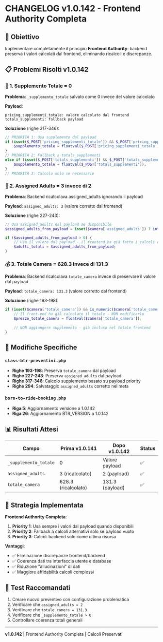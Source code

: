 # CHANGELOG v1.0.142 - Frontend Authority Completa

## 🎯 Obiettivo
Implementare completamente il principio **Frontend Authority**: backend preserva i valori calcolati dal frontend, eliminando ricalcoli e discrepanze.

## 📋 Problemi Risolti v1.0.142

### 🧮 **1. Supplemento Totale = 0**
**Problema**: `_supplemento_totale` salvato come 0 invece del valore calcolato

**Payload**: 
```
pricing_supplementi_totale: valore calcolato dal frontend
totals_supplementi: fallback payload
```

**Soluzione** (righe 317-346):
```php
// PRIORITÀ 1: Usa supplemento dal payload
if (isset($_POST['pricing_supplementi_totale']) && $_POST['pricing_supplementi_totale'] > 0) {
    $supplemento_totale = floatval($_POST['pricing_supplementi_totale']);
} 
// PRIORITÀ 2: Fallback a totals_supplementi
else if (isset($_POST['totals_supplementi']) && $_POST['totals_supplementi'] > 0) {
    $supplemento_totale = floatval($_POST['totals_supplementi']);
}
// PRIORITÀ 3: Calcolo solo se necessario
```

### 👥 **2. Assigned Adults = 3 invece di 2**
**Problema**: Backend ricalcolava assigned_adults ignorando il payload

**Payload**: `assigned_adults: 2` (valore corretto dal frontend)

**Soluzione** (righe 227-243):
```php
// Usa assigned_adults dal payload se disponibile
$assigned_adults_from_payload = isset($camera['assigned_adults']) ? intval($camera['assigned_adults']) : 0;

if ($assigned_adults_from_payload > 0) {
    // Usa il valore dal payload - il frontend ha già fatto i calcoli corretti
    $adulti_totali = $assigned_adults_from_payload;
}
```

### 💰 **3. Totale Camera = 628.3 invece di 131.3**
**Problema**: Backend ricalcolava `totale_camera` invece di preservare il valore dal payload

**Payload**: `totale_camera: 131.3` (valore corretto dal frontend)

**Soluzione** (righe 193-198):
```php
if (isset($camera['totale_camera']) && is_numeric($camera['totale_camera'])) {
    // Il front‑end ha già calcolato il totale - NON modificarlo
    $prezzo_totale_camera = floatval($camera['totale_camera']);
    
    // NON aggiungere supplemento - già incluso nel totale frontend
}
```

## 🔧 **Modifiche Specifiche**

### `class-btr-preventivi.php`
- **Righe 193-198**: Preserva `totale_camera` dal payload
- **Righe 227-243**: Preserva `assigned_adults` dal payload  
- **Righe 317-346**: Calcolo supplemento basato su payload priority
- **Righe 294**: Salvataggio `assigned_adults` corretto nel meta

### `born-to-ride-booking.php`
- **Riga 5**: Aggiornamento versione a 1.0.142
- **Riga 26**: Aggiornamento BTR_VERSION a 1.0.142

## 📊 **Risultati Attesi**

| Campo | Prima v1.0.141 | Dopo v1.0.142 | Status |
|-------|----------------|----------------|--------|
| `_supplemento_totale` | 0 | Valore payload | ✅ |
| `assigned_adults` | 3 (ricalcolato) | 2 (payload) | ✅ |
| `totale_camera` | 628.3 (ricalcolato) | 131.3 (payload) | ✅ |

## 🎯 **Strategia Implementata**

**Frontend Authority Completa**:
1. **Priority 1**: Usa sempre i valori dal payload quando disponibili
2. **Priority 2**: Fallback a calcoli alternativi solo se payload vuoto
3. **Priority 3**: Calcoli backend solo come ultima risorsa

**Vantaggi**:
- ✅ Eliminazione discrepanze frontend/backend
- ✅ Coerenza dati tra interfaccia utente e database
- ✅ Riduzione "allucinazioni" di dati
- ✅ Maggiore affidabilità calcoli complessi

## 🧪 **Test Raccomandati**

1. Creare nuovo preventivo con configurazione problematica
2. Verificare che `assigned_adults = 2`
3. Verificare che `totale_camera = 131.3`
4. Verificare che `_supplemento_totale > 0`
5. Controllare coerenza totali generali

---
**v1.0.142** | Frontend Authority Completa | Calcoli Preservati